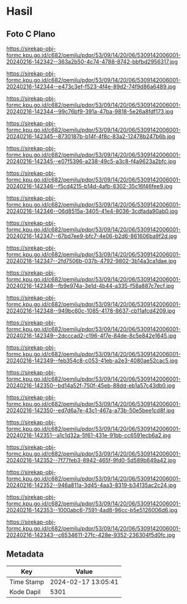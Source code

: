 # Hasil

## Foto C Plano

https://sirekap-obj-formc.kpu.go.id/c682/pemilu/pdpr/53/09/14/20/06/5309142006001-20240216-142342--363a2b50-4c74-4788-8742-bbfbd2956317.jpg

https://sirekap-obj-formc.kpu.go.id/c682/pemilu/pdpr/53/09/14/20/06/5309142006001-20240216-142344--e473c3ef-f523-4f4e-89d2-74f9d86a6489.jpg

https://sirekap-obj-formc.kpu.go.id/c682/pemilu/pdpr/53/09/14/20/06/5309142006001-20240216-142344--99c76bf9-391a-47ba-9818-5e26a8fdf173.jpg

https://sirekap-obj-formc.kpu.go.id/c682/pemilu/pdpr/53/09/14/20/06/5309142006001-20240216-142345--8730187b-b14f-4f8c-83a2-12478b247b6b.jpg

https://sirekap-obj-formc.kpu.go.id/c682/pemilu/pdpr/53/09/14/20/06/5309142006001-20240216-142345--e07f5396-a238-49c5-a3c8-f4a9623a2bfc.jpg

https://sirekap-obj-formc.kpu.go.id/c682/pemilu/pdpr/53/09/14/20/06/5309142006001-20240216-142346--f5cd4215-b14d-4afb-8302-35c16f46fee9.jpg

https://sirekap-obj-formc.kpu.go.id/c682/pemilu/pdpr/53/09/14/20/06/5309142006001-20240216-142346--06d8515a-3405-41e4-8036-3cdfada90ab0.jpg

https://sirekap-obj-formc.kpu.go.id/c682/pemilu/pdpr/53/09/14/20/06/5309142006001-20240216-142347--67bd7ee9-bfc7-4e06-b2d6-861606ba9f2d.jpg

https://sirekap-obj-formc.kpu.go.id/c682/pemilu/pdpr/53/09/14/20/06/5309142006001-20240216-142347--2fd7506b-037b-4792-9802-3b14a3ca1dae.jpg

https://sirekap-obj-formc.kpu.go.id/c682/pemilu/pdpr/53/09/14/20/06/5309142006001-20240216-142348--fb9e974a-3e1d-4b44-a335-f58a887c7ecf.jpg

https://sirekap-obj-formc.kpu.go.id/c682/pemilu/pdpr/53/09/14/20/06/5309142006001-20240216-142348--949bc60c-1085-4178-8637-cb11afcd4209.jpg

https://sirekap-obj-formc.kpu.go.id/c682/pemilu/pdpr/53/09/14/20/06/5309142006001-20240216-142349--2dcccad2-c196-4f7e-84de-8c5e842e1645.jpg

https://sirekap-obj-formc.kpu.go.id/c682/pemilu/pdpr/53/09/14/20/06/5309142006001-20240216-142349--feb354c8-c053-41eb-a2e3-4080ae52cac5.jpg

https://sirekap-obj-formc.kpu.go.id/c682/pemilu/pdpr/53/09/14/20/06/5309142006001-20240216-142350--bd14a52f-750f-45eb-88dd-eb1a57c43db0.jpg

https://sirekap-obj-formc.kpu.go.id/c682/pemilu/pdpr/53/09/14/20/06/5309142006001-20240216-142350--ed7d6a7e-43c1-467a-a73b-50e5bee1cd8f.jpg

https://sirekap-obj-formc.kpu.go.id/c682/pemilu/pdpr/53/09/14/20/06/5309142006001-20240216-142351--a1c1d32a-5f61-431e-91bb-cc6591ecb6a2.jpg

https://sirekap-obj-formc.kpu.go.id/c682/pemilu/pdpr/53/09/14/20/06/5309142006001-20240216-142352--7f77feb3-8942-465f-9fd0-5d589b649a42.jpg

https://sirekap-obj-formc.kpu.go.id/c682/pemilu/pdpr/53/09/14/20/06/5309142006001-20240216-142352--946a811a-3d45-4aa3-8319-b34135ac2c24.jpg

https://sirekap-obj-formc.kpu.go.id/c682/pemilu/pdpr/53/09/14/20/06/5309142006001-20240216-142353--1000abc6-7591-4ad8-96cc-b5e5126006d6.jpg

https://sirekap-obj-formc.kpu.go.id/c682/pemilu/pdpr/53/09/14/20/06/5309142006001-20240216-142343--c6534611-27fc-428e-9352-236304f5d0fc.jpg


## Metadata

| Key        | Value               |
| ---------- | ------------------- |
| Time Stamp | 2024-02-17 13:05:41 |
| Kode Dapil | 5301                |



